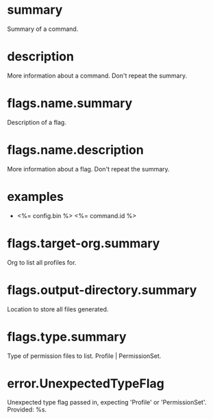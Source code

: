 # summary

Summary of a command.

# description

More information about a command. Don't repeat the summary.

# flags.name.summary

Description of a flag.

# flags.name.description

More information about a flag. Don't repeat the summary.

# examples

- <%= config.bin %> <%= command.id %>


# flags.target-org.summary

Org to list all profiles for.

# flags.output-directory.summary

Location to store all files generated.

# flags.type.summary

Type of permission files to list. Profile | PermissionSet.

# error.UnexpectedTypeFlag

Unexpected type flag passed in, expecting 'Profile' or 'PermissionSet'. Provided: %s.

